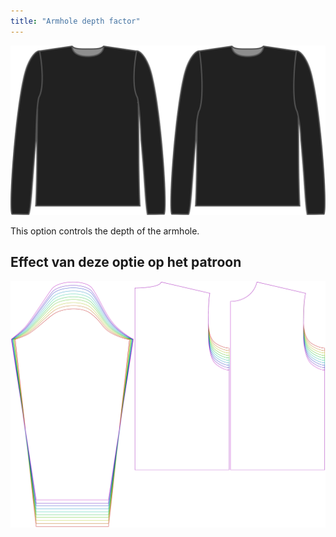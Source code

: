```yaml
---
title: "Armhole depth factor"
---
```


![The armhole depth factor on Brian](./armholedepthfactor.svg)

This option controls the depth of the armhole.

## Effect van deze optie op het patroon

![This image shows the effect of this option by superimposing several variants that have a different value for this option](brian_armholedepthfactor_sample.svg "Effect of this option on the pattern")
